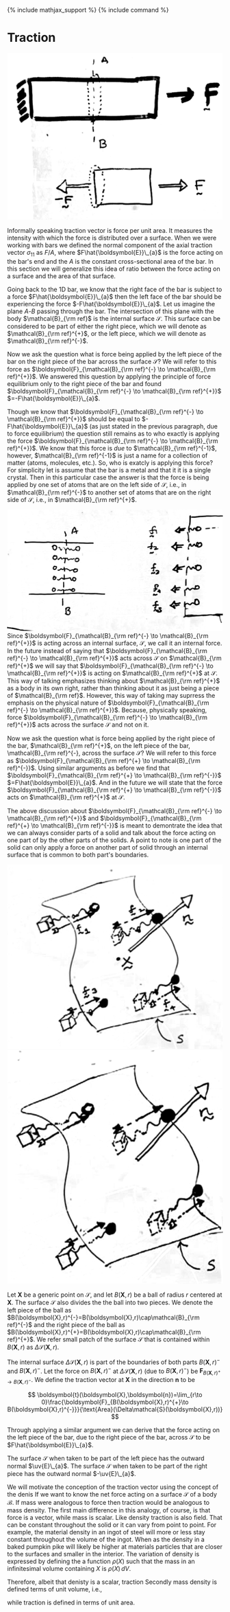 {% include mathjax_support %}
{% include command %}


# Traction

![](2021-10-02-20-23-45.png)

Informally speaking traction vector is force per unit area. It measures the intensity with which the force is distributed over a surface. When we were working with bars we defined the normal component of the axial traction vector $\sigma_{11}$ as $F/A$, where $F\hat{\boldsymbol{E}}\_{a}$ is the force acting on the bar's end and the $A$ is the constant cross-sectional area of the bar. In this section we will generalize this idea of ratio between the force acting on a surface and the area of that surface. 


Going back to the 1D bar, we know that  the right face of the bar is subject to a force $F\hat{\boldsymbol{E}}\_{a}$ then the left face of the bar should be experiencing the force $-F\hat{\boldsymbol{E}}\_{a}$. Let us imagine  the plane $A$-$B$ passing through the bar. The intersection of this plane with the body $\mathcal{B}_{\rm ref}$ is the internal surface $\mathcal{S}$. This surface can be considered to be part of either the right piece, which we will denote as $\mathcal{B}_{\rm ref}^{+}$, or the left piece, which we will denote as $\mathcal{B}_{\rm ref}^{-}$.


Now we ask the question what is force being applied by the left piece of the bar on the right piece of the bar across the surface $\mathcal{S}$? We will refer to this force as $\boldsymbol{F}_{\mathcal{B}_{\rm ref}^{-} \to \mathcal{B}_{\rm ref}^{+}}$. We answered this question by applying the principle of force equilibrium only to the right piece of the bar and found $\boldsymbol{F}_{\mathcal{B}_{\rm ref}^{-} \to \mathcal{B}_{\rm ref}^{+}}$ $=-F\hat{\boldsymbol{E}}\_{a}$. 

Though we know that $\boldsymbol{F}_{\mathcal{B}_{\rm ref}^{-} \to \mathcal{B}_{\rm ref}^{+}}$ should be equal to  $-F\hat{\boldsymbol{E}}\_{a}$ (as just stated in the previous paragraph, due to force equilibrium) the question still remains as to who exactly is applying the force $\boldsymbol{F}_{\mathcal{B}_{\rm ref}^{-} \to \mathcal{B}_{\rm ref}^{+}}$. We know that this force is _due_ to $\mathcal{B}_{\rm ref}^{-1}$, however,  $\mathcal{B}_{\rm ref}^{-1}$ is just a name for a collection of matter (atoms, molecules, etc.). So, who is exatcly is applying this force? For simplicity let is assume that the bar is a metal and that it it is a  single crystal. Then in this particular case the answer is that the force is being applied by  one set of atoms that are on the left side of $\mathcal{S}$, i.e., in  $\mathcal{B}_{\rm ref}^{-}$ to another set of atoms that are on the right side of $\mathcal{S}$, i.e., in $\mathcal{B}_{\rm ref}^{+}$. 

![](2021-10-02-23-20-02.png)
Since $\boldsymbol{F}_{\mathcal{B}_{\rm ref}^{-} \to \mathcal{B}_{\rm ref}^{+}}$ is acting across an internal surface, $\mathcal{S}$, we call it an internal force. In the future instead of saying that $\boldsymbol{F}_{\mathcal{B}_{\rm ref}^{-} \to \mathcal{B}_{\rm ref}^{+}}$ acts across $\mathcal{S}$ on $\mathcal{B}_{\rm ref}^{+}$ we will say that $\boldsymbol{F}_{\mathcal{B}_{\rm ref}^{-} \to \mathcal{B}_{\rm ref}^{+}}$ is acting on $\mathcal{B}_{\rm ref}^{+}$ at $\mathcal{S}$. This way of talking emphasizes thinking about $\mathcal{B}_{\rm ref}^{+}$ as a body in its own right, rather than thinking about it as just being a piece of $\mathcal{B}_{\rm ref}$. However, this way of taking may suprress the emphasis on the physical nature of  $\boldsymbol{F}_{\mathcal{B}_{\rm ref}^{-} \to \mathcal{B}_{\rm ref}^{+}}$. Because,  physically speaking,  force $\boldsymbol{F}_{\mathcal{B}_{\rm ref}^{-} \to \mathcal{B}_{\rm ref}^{+}}$  acts across the surface $\mathcal{S}$ and not on it.  

Now we ask the question what is force being applied by the right piece of the bar, $\mathcal{B}_{\rm ref}^{+}$, on the left piece of the bar, \mathcal{B}_{\rm ref}^{-}, across the surface $\mathcal{S}$? We will refer to this force as $\boldsymbol{F}_{\mathcal{B}_{\rm ref}^{+} \to \mathcal{B}_{\rm ref}^{-}}$. Using similar arguments as before we find that $\boldsymbol{F}_{\mathcal{B}_{\rm ref}^{+} \to \mathcal{B}_{\rm ref}^{-}}$ $=F\hat{\boldsymbol{E}}\_{a}$. And in the future we will state that the force  $\boldsymbol{F}_{\mathcal{B}_{\rm ref}^{+} \to \mathcal{B}_{\rm ref}^{-}}$  acts on $\mathcal{B}_{\rm ref}^{+}$ at $\mathcal{S}$.



The above discussion about $\boldsymbol{F}_{\mathcal{B}_{\rm ref}^{-} \to \mathcal{B}_{\rm ref}^{+}}$ and $\boldsymbol{F}_{\mathcal{B}_{\rm ref}^{+} \to \mathcal{B}_{\rm ref}^{-}}$ is meant to demontrate the idea  that we can always consider parts of a solid and talk about the force acting on one part of by the other parts of the solids. A point to note is one part of the solid can only apply a force on another part of solid through an internal surface that is common to both part's boundaries.  

![](2021-10-03-00-37-03.png)
![](2021-10-03-00-33-25.png)

Let $\boldsymbol{X}$ be a generic point on $\mathcal{S}$, and let $B(\boldsymbol{X},r)$ be a ball of radius $r$ centered at $\boldsymbol{X}$. The surface $\mathcal{S}$ also divides the the ball into two pieces. We denote  the left piece of the ball as $B(\boldsymbol{X},r)^{-}=B(\boldsymbol{X},r)\cap\mathcal{B}_{\rm ref}^{-}$ and the right piece of the ball as $B(\boldsymbol{X},r)^{+}=B(\boldsymbol{X},r)\cap\mathcal{B}_{\rm ref}^{+}$. We refer small patch of the surface $\mathcal{S}$ that is contained within $B(\boldsymbol{X},r)$ as $\Delta\mathcal{S}(\boldsymbol{X},r)$.  

The internal surface $\Delta\mathcal{S}(\boldsymbol{X},r)$ is part of the boundaries of both  parts $B(\boldsymbol{X},r)^{-}$ and $B(\boldsymbol{X},r)^{-}$. Let the force on  $B(\boldsymbol{X},r)^{-}$ at $\Delta\mathcal{S}(\boldsymbol{X},r)$ (due to $B(\boldsymbol{X},r)^{-}$) be $\boldsymbol{F}_{B(\boldsymbol{X},r)^{+}\to B(\boldsymbol{X},r)^{-}}$. We define the traction vector  at $\boldsymbol{X}$ in the direction $\boldsymbol{n}$ to be 

$$ 
\boldsymbol{t}(\boldsymbol{X},\boldsymbol{n})=\lim_{r\to 0}\frac{\boldsymbol{F}_{B(\boldsymbol{X},r)^{+}\to B(\boldsymbol{X},r)^{-}}}{\text{Area}(\Delta\mathcal{S}(\boldsymbol{X},r))}
$$


Through applying a similar argument we can derive that the force acting on the left piece of the bar, due to the right piece of the bar, across $\mathcal{S}$ to be $F\hat{\boldsymbol{E}}\_{a}$. 


The surface $\mathcal{S}$ when taken to be part of the left piece has the outward normal $\uv{E}\_{a}$. The surface $\mathcal{S}$ when taken to be part of the right piece has the outward normal $-\uv{E}\_{a}$. 


We will motivate the conception of the traction vector using the concept of the denis
If we want to know the net force acting on a surface $\mathcal{S}$ of a body $\mathcal{B}$. 
If mass were analogous to force then traction would be analogous to mass density. 
The first main difference in this analogy, of course, is that force is a vector, while mass is scalar. Like density traction is also field. That can be constant throughout the solid or it can vary from point to point. For example, the material density in an  ingot of steel will more or less stay constant throughout the volume of the ingot. When as the density in a baked pumpkin pike will likely be higher at materials particles that are closer to the surfaces and smaller in the interior. The variation of density is expressed by defining the a function  $\rho(X)$ such that the mass in an infinitesimal volume containing $X$ is $\rho(X)\, dV$.  




Therefore, albeit that denisty is a scalar, traction Secondly mass density is defined terms of unit volume, i.e., 

  while traction is defined in terms of unit area. 